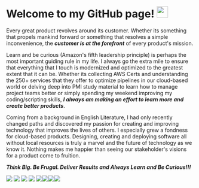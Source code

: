 # Welcome to my GitHub page! <img src="https://raw.githubusercontent.com/MartinHeinz/MartinHeinz/master/wave.gif" width="30px">
Every great product revolves around its customer. Whether its something that propels mankind forward or something that resolves a simple inconvenience, the ***customer is at the forefront*** of every product's mission.

Learn and be curious (Amazon's fifth leadership principle) is perhaps the most important guiding rule in my life. I always go the extra mile to ensure that everything that I touch is modernized and optimized to the greatest extent that it can be. Whether its collecting AWS Certs and understanding the 250+ services that they offer to optimize pipelines in our cloud-based world or delving deep into PMI study material to learn how to manage project teams better or simply spending my weekend improving my coding/scripting skills, ***I always am making an effort to learn more and create better products***.

Coming from a background in English Literature, I had only recently changed paths and discovered my passion for creating and improving technology that improves the lives of others. I especially grew a fondness for cloud-based products. Designing, creating and deploying software all without local resources is truly a marvel and the future of technology as we know it. Nothing makes me happier than seeing our stakeholder's visions for a product come to fruition.

***Think Big. Be Frugal. Deliver Results and Always Learn and Be Curious!!!***


![](https://img.shields.io/badge/<#512BD4>-<WORD_ON_RIGHT>-informational?style=flat&logo=<LOGO_NAME>&logoColor=white&color=2bbc8a) ![](https://img.shields.io/badge/<WORD_ON_LEFT>-<WORD_ON_RIGHT>-informational?style=flat&logo=<LOGO_NAME>&logoColor=white&color=2bbc8a) ![](https://img.shields.io/badge/<WORD_ON_LEFT>-<WORD_ON_RIGHT>-informational?style=flat&logo=<LOGO_NAME>&logoColor=white&color=2bbc8a) ![](https://img.shields.io/badge/<WORD_ON_LEFT>-<WORD_ON_RIGHT>-informational?style=flat&logo=<LOGO_NAME>&logoColor=white&color=2bbc8a) ![](https://img.shields.io/badge/<WORD_ON_LEFT>-<WORD_ON_RIGHT>-informational?style=flat&logo=<LOGO_NAME>&logoColor=white&color=2bbc8a)![](https://img.shields.io/badge/<WORD_ON_LEFT>-<WORD_ON_RIGHT>-informational?style=flat&logo=<LOGO_NAME>&logoColor=white&color=2bbc8a)![](https://img.shields.io/badge/<WORD_ON_LEFT>-<WORD_ON_RIGHT>-informational?style=flat&logo=<LOGO_NAME>&logoColor=white&color=2bbc8a)![](https://img.shields.io/badge/<WORD_ON_LEFT>-<WORD_ON_RIGHT>-informational?style=flat&logo=<LOGO_NAME>&logoColor=white&color=2bbc8a)
